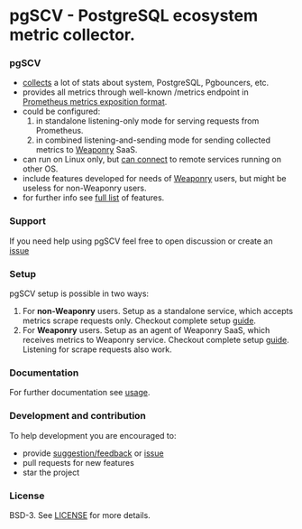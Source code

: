 # pgSCV - PostgreSQL ecosystem metric collector.

### pgSCV
- [collects](./doc/collectors.md) a lot of stats about system, PostgreSQL, Pgbouncers, etc.
- provides all metrics through well-known /metrics endpoint in [Prometheus metrics exposition format](https://prometheus.io/docs/concepts/data_model/).
- could be configured:
    1. in standalone listening-only mode for serving requests from Prometheus.
    2. in combined listening-and-sending mode for sending collected metrics to [Weaponry](https://weaponry.io) SaaS.
- can run on Linux only, but [can connect](doc/usage-en.md) to remote services running on other OS.
- include features developed for needs of [Weaponry](https://weaponry.io) users, but might be useless for non-Weaponry users.
- for further info see [full list](doc/features.md) of features.

### Support
If you need help using pgSCV feel free to open discussion or create an [issue](https://github.com/weaponry/pgscv/issues)

### Setup
pgSCV setup is possible in two ways:
1. For **non-Weaponry** users. Setup as a standalone service, which accepts metrics scrape requests only. Checkout complete setup [guide](doc/setup-pgscv-ubuntu-non-weaponry.md).
2. For **Weaponry** users. Setup as an agent of Weaponry SaaS, which receives metrics to Weaponry service. Checkout complete setup [guide](doc/setup-pgscv-ubuntu-weaponry.md). Listening for scrape requests also work.

### Documentation
For further documentation see [usage](doc/usage-en.md).

### Development and contribution
To help development you are encouraged to:
- provide [suggestion/feedback](https://github.com/weaponry/pgscv/discussions) or [issue](https://github.com/weaponry/pgscv/issues)
- pull requests for new features
- star the project

### License
BSD-3. See [LICENSE](./LICENSE) for more details.
